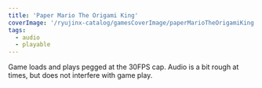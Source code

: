 ```yaml
---
title: 'Paper Mario The Origami King'
coverImage: '/ryujinx-catalog/gamesCoverImage/paperMarioTheOrigamiKing.jpg'
tags:
  - audio
  - playable
---
```


Game loads and plays pegged at the 30FPS cap. Audio is a bit rough at times, but does not interfere with game play.
